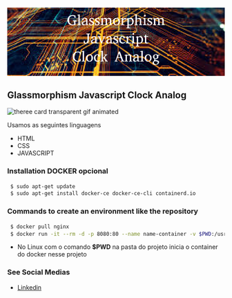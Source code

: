 ![theree card transparent](https://github.com/jnerydesigner/javascript-clock-analog/blob/main/images/javascript-clock-analog.png)

## Glassmorphism Javascript Clock Analog

![theree card transparent gif animated](https://github.com/jnerydesigner/javascript-clock-analog/blob/main/images/javascript-clock-analog.gif)

Usamos as seguintes linguagens

- HTML
- CSS
- JAVASCRIPT

### Installation DOCKER opcional

```sh
 $ sudo apt-get update
 $ sudo apt-get install docker-ce docker-ce-cli containerd.io
```

### Commands to create an environment like the repository

```sh
 $ docker pull nginx
 $ docker run -it --rm -d -p 8080:80 --name name-container -v $PWD:/usr/share/nginx/html nginx
```

- No Linux com o comando **$PWD** na pasta do projeto inicia o container do docker nesse projeto

### See Social Medias

- [Linkedin](https://www.linkedin.com/in/jander-nery/)
